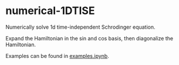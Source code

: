 # numerical-1DTISE

Numerically solve 1d time-independent Schrodinger equation.

Expand the Hamiltonian in the sin and cos basis, then diagonalize the Hamiltonian.

Examples can be found in [examples.ipynb](./examples.ipynb).
